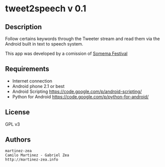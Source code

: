 # tweet2speech v 0.1


## Description

Follow certains keywords through the Tweeter stream and 
read them via the Android built in text to speech 
system.

This app was developed by a comission of [Somema Festival](http://sonema.org)

## Requirements

* Internet connection
* Android phone 2.1 or best
* Android Scripting <https://code.google.com/p/android-scripting/>
* Python for Android <https://code.google.com/p/python-for-android/>

## License

GPL v3

## Authors

	martinez-zea
	Camilo Martinez - Gabriel Zea
	http://martinez-zea.info
